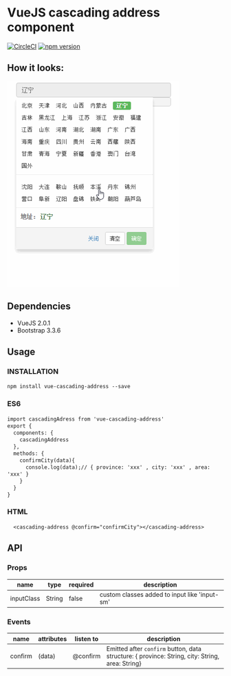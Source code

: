# VueJS cascading address component

[![CircleCI](https://img.shields.io/circleci/project/savokiss/vue-cascading-address/master.svg)](https://circleci.com/gh/savokiss/vue-cascading-address)
[![npm version](https://img.shields.io/npm/v/vue-cascading-address.svg)](https://www.npmjs.com/package/vue-cascading-address)

## How it looks:
![](./static/demo.gif)

## Dependencies
- VueJS 2.0.1
- Bootstrap 3.3.6

## Usage

### INSTALLATION
```
npm install vue-cascading-address --save
```

### ES6
```
import cascadingAdress from 'vue-cascading-address'
export {
  components: {
    cascadingAddress
  },
  methods: {
    confirmCity(data){
      console.log(data);// { province: 'xxx' , city: 'xxx' , area: 'xxx' }
    }
  }
}
```

### HTML
```
  <cascading-address @confirm="confirmCity"></cascading-address>
```

## API

### Props
| name        | type    | required | description |
| ---------- | --------| -------- | ---------------- |
| inputClass | String  | false    | custom classes added to input like 'input-sm'|


### Events
| name       | attributes    | listen to | description |
| ---------- | --------| -------- | ---------------- |
| confirm    | (data)  | @confirm    | Emitted after `confirm` button, data structure: { province: String, city: String, area: String} |
